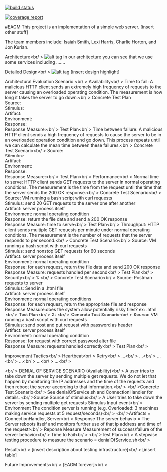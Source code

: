 [![build status](https://ada.csse.rose-hulman.edu/kurianj/EAGM/badges/master/build.svg)](https://ada.csse.rose-hulman.edu/kurianj/EAGM/commits/master)

[![coverage report](https://ada.csse.rose-hulman.edu/kurianj/EAGM/badges/master/coverage.svg)](https://ada.csse.rose-hulman.edu/kurianj/EAGM/commits/master)

#EAGM
This project is an implementation of a simple web server. [insert other stuff]

The team members include: Isaiah Smith, Lexi Harris, Charlie Horton, and Jon Kurian.

Architecture<br/ >
![alt tag](https://ada.csse.rose-hulman.edu/kurianj/EAGM/raw/master/architecture.png)
In our architecture you can see that we use some services including ....... 

Detailed Design<br/ >
![alt tag](https://ada.csse.rose-hulman.edu/kurianj/EAGM/raw/master/lifecycle.png)
[insert design highlight]


Architectural Evaluation Scenario <br/ >
	Availability<br/ >
		Time to fail: A malicious HTTP client sends an extremely high frequency of requests 
		to the server causing an overloaded operating condition. The measurement is how long 
		it takes the server to go down.<br/ >
			Concrete Test Plan<br/>
				Source: <br/>
				Stimulus: <br/>
				Artifact: <br/>
				Environment: <br/>
				Response: <br/>
				Response Measure:<br/ >
			Test Plan<br/ >
		Time between failure: A malicious HTTP client sends a high frequency of requests to 
		cause the server to be in an overloaded operation condition and go down. This process 
		repeats until we can calculate the mean time between these failures.<br/ >
			Concrete Test Scenario<br/ >
				Source: <br/>
				Stimulus: <br/>
				Artifact: <br/>
				Environment: <br/>
				Response: <br/>
				Response Measure:<br/ >
			Test Plan<br/ >
	Performance<br/ >
		Normal time to serve: HTTP client sends GET requests to the server in normal operating 
		conditions. The measurement is the time from the request until the time that the server 
		sends the 200 OK response.<br/ >
			Concrete Test Scenario<br/ >
				Source: VM running a bash script with curl requests<br/>
				Stimulus: send 20 GET requests to the server one after another<br/>
				Artifact: server process itself<br/>
				Environment: normal operating condition<br/>
				Response: return the file data and send a 200 OK response<br/>
				Response Measure: time to serve<br/ >
			Test Plan<br/ >
		Throughput: HTTP client sends multiple GET requests per minute under normal operating 
		conditions. The measurement is the number of requests that the server responds to per second.<br/ >
			Concrete Test Scenario<br/ >
				Source: VM running a bash script with curl requests<br/>
				Stimulus: send nonstop GET requests for 60 seconds<br/>
				Artifact: server process itself<br/>
				Environment: normal operating condition<br/>
				Response: for each request, return the file data and send 200 OK response<br/>
				Response Measure: requests handled per second<br/ >
			Test Plan<br/ >
	Security<br/ >
		1: <br/ >
			Concrete Test Scenario<br/ >
				Source: Postman requests to server<br/>
				Stimulus: Send in a .html file <br/>
				Artifact: server process itself <br/>
				Environment: normal operating conditions<br/>
				Response: for each request, return the appropriate file and response<br/>
				Response Measure:does the system allow potentially risky files? ex: .html <br/ >
			Test Plan<br/ >
		2: <br/ >
			Concrete Test Scenario<br/ >
				Source: VM running a bash script with curl requests<br/>
				Stimulus: send post and put request with password as header<br/>
				Artifact: server process itself<br/>
				Environment: normal operating condition<br/>
				Response: for request with correct password alter file<br/>
				Response Measure: requests handled correctly<br/ >
			Test Plan<br/ >

Improvement Tactics<br/ >
	Heartbeat<br/ >
	Retry<br/ >
	...<br/ >
	...<br/ >
	...<br/ >
	...<br/ >
	...<br/ >
	...<br/ >

<br/ > DENIAL OF SERVICE SCENARIO  (Availability)<br/ >
A user tries to take down the server by sending multiple get requests. We do not let that happen by monitoring the IP addresses and the time of the requests and then reboot the server according to that information.<br/ >
<br/ >Concrete Test Scenario<br/ >
See denialOfService.sh and ConnectionHandler for details.
<br/ >Source Source of stimulus<br/ >
A User tries to take down the server by sending multiple get requests
Stimulus Input event<br/ >
Environment The condition server is running (e.g. Overloaded: 3 machines making
service requests at 5 request/seconds)<br/ >
<br/ >Artifacts = ConnectionHandler, Server<br/ >
Response The server behavio = The Server reboots itself and monitors further use of that ip address and time of the requestr<br/ >
Reponse Measure Measurement of success/failure of the server behavior<br/ >
Time to Fail<br/ >
<br/ >Test Plan<br/ >
A stepwise testing procedure to measure the scenario = denialOfService.sh<br/ >

Result<br/ >
	[insert description about testing infrastructure]<br/ >
	[insert table]

Future Improvements<br/ >
	[EAGM forever]<br/ >